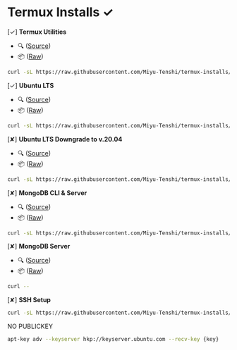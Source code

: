 # Termux Installs ✓

[✓] **Termux Utilities**
 - 🔍 ([Source](https://github.com/Miyu-Tenshi/termux-installs/blob/main/termux_utilities_install))
 - 📦 ([Raw](https://raw.githubusercontent.com/Miyu-Tenshi/termux-installs/main/termux_utilities_install))
```bash
curl -sL https://raw.githubusercontent.com/Miyu-Tenshi/termux-installs/main/termux_utilities_install | bash
```
[✓] **Ubuntu LTS**
 - 🔍 ([Source](https://github.com/Miyu-Tenshi/termux-installs/blob/main/ubuntu_lts_install))
 - 📦 ([Raw](https://raw.githubusercontent.com/Miyu-Tenshi/termux-installs/main/ubuntu_lts_install))
```bash
curl -sL https://raw.githubusercontent.com/Miyu-Tenshi/termux-installs/main/ubuntu_lts_install | bash
```
[✘] **Ubuntu LTS Downgrade to v.20.04**
 - 🔍 ([Source](https://github.com/Miyu-Tenshi/termux-installs/blob/main/ubuntu_lts_downgrade_to_20_install))
 - 📦 ([Raw](https://raw.githubusercontent.com/Miyu-Tenshi/termux-installs/main/ubuntu_lts_downgrade_to_20_install))
```bash
curl -sL https://raw.githubusercontent.com/Miyu-Tenshi/termux-installs/main/ubuntu_lts_downgrade_to_20_install | bash
```
[✘] **MongoDB CLI & Server**
 - 🔍 ([Source](https://github.com/Miyu-Tenshi/termux-installs/blob/main/mongodb_cli_and_server_install))
 - 📦 ([Raw](https://raw.githubusercontent.com/Miyu-Tenshi/termux-installs/main/mongodb_cli_and_server_install))
```bash
curl -sL https://raw.githubusercontent.com/Miyu-Tenshi/termux-installs/main/mongodb_cli_and_server_install | bash
```
[✘] **MongoDB Server**
 - 🔍 ([Source](https://github.com/Miyu-Tenshi/termux-installs/blob/main/mongodb_server_install))
 - 📦 ([Raw](https://raw.githubusercontent.com/Miyu-Tenshi/termux-installs/main/mongodb_server_install))
```bash
curl --
```
[✘] **SSH Setup**
```bash
curl -sL https://raw.githubusercontent.com/Miyu-Tenshi/termux-installs/main/ssh-setup | bash
```

NO PUBLICKEY
```bash
apt-key adv --keyserver hkp://keyserver.ubuntu.com --recv-key {key}
```
